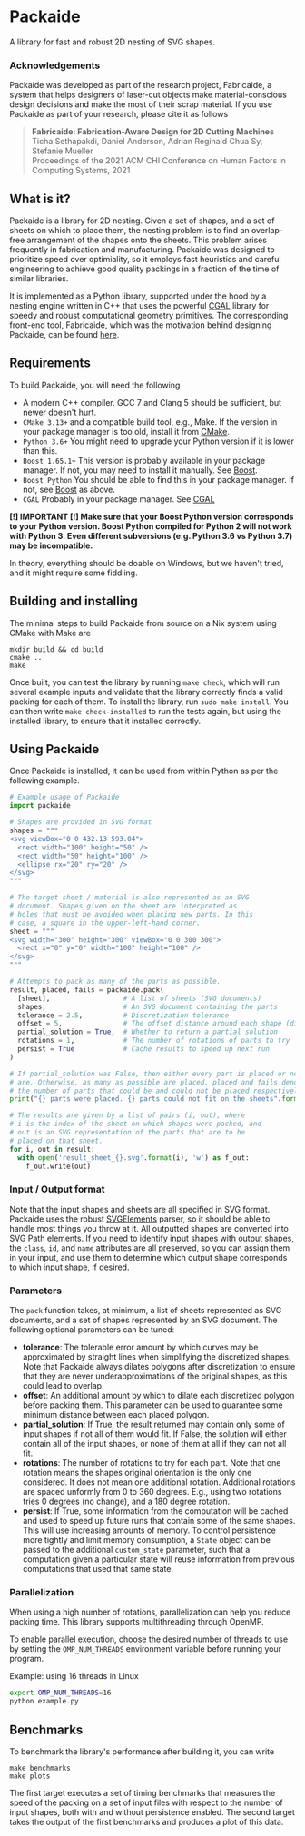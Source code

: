 # Packaide

A library for fast and robust 2D nesting of SVG shapes.

### Acknowledgements

Packaide was developed as part of the research project, Fabricaide, a system that helps designers of laser-cut objects make material-conscious design decisions and make the most of their scrap material. If you use Packaide as part of your research, please cite it as follows

> **Fabricaide: Fabrication-Aware Design for 2D Cutting Machines**<br />
> Ticha Sethapakdi, Daniel Anderson, Adrian Reginald Chua Sy, Stefanie Mueller<br />
> Proceedings of the 2021 ACM CHI Conference on Human Factors in Computing Systems, 2021

## What is it?

Packaide is a library for 2D nesting. Given a set of shapes, and a set of sheets on which to place them, the nesting problem is to find an overlap-free arrangement of the shapes onto the sheets. This problem arises frequently in fabrication and manufacturing. Packaide was designed to prioritize speed over optimiality, so it employs fast heuristics and careful engineering to achieve good quality packings in a fraction of the time of similar libraries.

It is implemented as a Python library, supported under the hood by a nesting engine written in C++ that uses the powerful [CGAL](https://www.cgal.org/) library for speedy and robust computational geometry primitives. The corresponding front-end tool, Fabricaide, which was the motivation behind designing Packaide, can be found [here](https://github.com/tichaesque/Fabricaide).

## Requirements

To build Packaide, you will need the following

* A modern C++ compiler. GCC 7 and Clang 5 should be sufficient, but newer doesn't hurt. 
* `CMake 3.13+` and a compatible build tool, e.g., Make. If the version in your package manager is too old, install it from [CMake](https://cmake.org/download/).
* `Python 3.6+` You might need to upgrade your Python version if it is lower than this.
* `Boost 1.65.1+` This version is probably available in your package manager. If not, you may need to install it manually. See [Boost](https://www.boost.org/).
* `Boost Python` You should be able to find this in your package manager. If not, see [Boost](https://www.boost.org/) as above.
* `CGAL` Probably in your package manager. See [CGAL](https://www.cgal.org/index.html)

**[!] IMPORTANT [!] Make sure that your Boost Python version corresponds to your Python version. Boost Python compiled for Python 2 will not work with Python 3. Even different subversions (e.g. Python 3.6 vs Python 3.7) may be incompatible.**

In theory, everything should be doable on Windows, but we haven't tried, and it might require some fiddling.

## Building and installing

The minimal steps to build Packaide from source on a Nix system using CMake with Make are

```
mkdir build && cd build
cmake ..
make
```

Once built, you can test the library by running `make check`, which will run several example inputs and validate that the library correctly finds a valid packing for each of them. To install the library, run `sudo make install`. You can then write `make check-installed` to run the tests again, but using the installed library, to ensure that it installed correctly.

## Using Packaide

Once Packaide is installed, it can be used from within Python as per the following example.

```python
# Example usage of Packaide
import packaide

# Shapes are provided in SVG format
shapes = """
<svg viewBox="0 0 432.13 593.04">
  <rect width="100" height="50" />
  <rect width="50" height="100" />
  <ellipse rx="20" ry="20" />
</svg>
"""

# The target sheet / material is also represented as an SVG 
# document. Shapes given on the sheet are interpreted as
# holes that must be avoided when placing new parts. In this
# case, a square in the upper-left-hand corner.
sheet = """
<svg width="300" height="300" viewBox="0 0 300 300">
  <rect x="0" y="0" width="100" height="100" />
</svg>
"""

# Attempts to pack as many of the parts as possible.
result, placed, fails = packaide.pack(
  [sheet],                  # A list of sheets (SVG documents)
  shapes,                   # An SVG document containing the parts
  tolerance = 2.5,          # Discretization tolerance
  offset = 5,               # The offset distance around each shape (dilation)
  partial_solution = True,  # Whether to return a partial solution
  rotations = 1,            # The number of rotations of parts to try
  persist = True            # Cache results to speed up next run
)

# If partial_solution was False, then either every part is placed or none
# are. Otherwise, as many as possible are placed. placed and fails denote
# the number of parts that could be and could not be placed respectively
print("{} parts were placed. {} parts could not fit on the sheets".format(placed, fails))

# The results are given by a list of pairs (i, out), where
# i is the index of the sheet on which shapes were packed, and
# out is an SVG representation of the parts that are to be
# placed on that sheet.
for i, out in result:
  with open('result_sheet_{}.svg'.format(i), 'w') as f_out:
    f_out.write(out)
```

### Input / Output format

Note that the input shapes and sheets are all specified in SVG format. Packaide uses the robust [SVGElements](https://pypi.org/project/svgelements/) parser, so it should be able to handle most things you throw at it. All outputted shapes are converted into SVG Path elements. If you need to identify input shapes with output shapes, the `class`, `id`, and `name` attributes are all preserved, so you can assign them in your input, and use them to determine which output shape corresponds to which input shape, if desired.

### Parameters

The `pack` function takes, at minimum, a list of sheets represented as SVG documents, and a set of shapes represented by an SVG document. The following optional parameters can be tuned:

* **tolerance**: The tolerable error amount by which curves may be approximated by straight lines when simplifying the discretized shapes. Note that Packaide always dilates polygons after discretization to ensure that they are never underapproximations of the original shapes, as this could lead to overlap.
* **offset**: An additional amount by which to dilate each discretized polygon before packing them. This parameter can be used to guarantee some minimum distance between each placed polygon.
* **partial_solution**: If True, the result returned may contain only some of input shapes if not all of them would fit. If False, the solution will either contain all of the input shapes, or none of them at all if they can not all fit.
* **rotations**: The number of rotations to try for each part. Note that one rotation means the shapes original orientation is the only one considered. It does not mean one additional rotation. Additional rotations are spaced unformly from 0 to 360 degrees. E.g., using two rotations tries 0 degrees (no change), and a 180 degree rotation.
* **persist**: If True, some information from the computation will be cached and used to speed up future runs that contain some of the same shapes. This will use increasing amounts of memory. To control persistence more tightly and limit memory consumption, a `State` object can be passed to the additional `custom_state` parameter, such that a computation given a particular state will reuse information from previous computations that used that same state.


### Parallelization

When using a high number of rotations, parallelization can help you reduce packing time. This library supports multithreading through OpenMP. 

To enable parallel execution, choose the desired number of threads to use by setting the `OMP_NUM_THREADS` environment variable before running your program.

Example: using 16 threads in Linux

```bash
export OMP_NUM_THREADS=16
python example.py
```

## Benchmarks

To benchmark the library's performance after building it, you can write

```
make benchmarks
make plots
```

The first target executes a set of timing benchmarks that measures the speed of the packing on a set
of input files with respect to the number of input shapes, both with and without persistence enabled.
The second target takes the output of the first benchmarks and produces a plot of this data.

